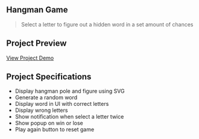 ## Hangman Game

> Select a letter to figure out a hidden word in a set amount of chances

## Project Preview

[View Project Demo](https://mian-ali.github.io/hangman.js)

## Project Specifications

- Display hangman pole and figure using SVG
- Generate a random word
- Display word in UI with correct letters
- Display wrong letters
- Show notification when select a letter twice
- Show popup on win or lose
- Play again button to reset game
